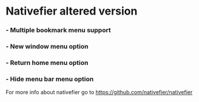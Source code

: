 # Nativefier altered version

### - Multiple bookmark menu support
### - New window menu option
### - Return home menu option
### - Hide menu bar menu option

For more info about nativefier go to https://github.com/nativefier/nativefier
